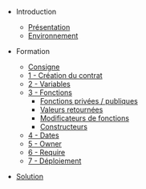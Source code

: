 * Introduction
  * [Présentation](/#formation-solidity)
  * [Environnement](/#mettre-en-place-lenvironnement)
* Formation
  * [Consigne](consigne.md#)
  * [1 - Création du contrat](contract.md)
  * [2 - Variables](variables.md)
  * [3 - Fonctions](functions.md)
    * [Fonctions privées / publiques](functions.md#fonctions-privées-publiques)
    * [Valeurs retournées](functions.md#valeurs-retournées)
    * [Modificateurs de fonctions](functions.md#modificateurs-de-fonction)
    * [Constructeurs](functions.md#Constructeur)
  * [4 - Dates](date.md)
  * [5 - Owner](owner.md)
  * [6 - Require](require.md)
  * [7 - Déploiement](deployment.md)

* [Solution](solution.md)



